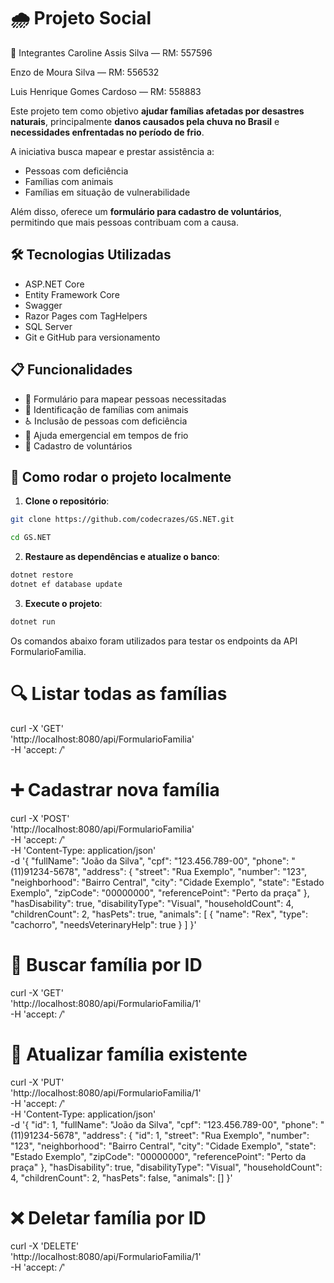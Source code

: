 # 🌧️ Projeto Social

👥 Integrantes
Caroline Assis Silva — RM: 557596

Enzo de Moura Silva — RM: 556532

Luis Henrique Gomes Cardoso — RM: 558883


Este projeto tem como objetivo **ajudar famílias afetadas por desastres naturais**, principalmente **danos causados pela chuva no Brasil** e **necessidades enfrentadas no período de frio**.

A iniciativa busca mapear e prestar assistência a:
- Pessoas com deficiência
- Famílias com animais
- Famílias em situação de vulnerabilidade

Além disso, oferece um **formulário para cadastro de voluntários**, permitindo que mais pessoas contribuam com a causa.

## 🛠️ Tecnologias Utilizadas

- ASP.NET Core
- Entity Framework Core
- Swagger 
- Razor Pages com TagHelpers
- SQL Server
- Git e GitHub para versionamento

## 📋 Funcionalidades

- 📄 Formulário para mapear pessoas necessitadas
- 🐶 Identificação de famílias com animais
- ♿ Inclusão de pessoas com deficiência
- 🧤 Ajuda emergencial em tempos de frio
- 🙋 Cadastro de voluntários

## 🚀 Como rodar o projeto localmente

1. **Clone o repositório**:

```bash
git clone https://github.com/codecrazes/GS.NET.git

cd GS.NET
```
2. **Restaure as dependências e atualize o banco**:
```bash
dotnet restore
dotnet ef database update
```
3. **Execute o projeto**:

```bash
dotnet run
```

Os comandos abaixo foram utilizados para testar os endpoints da API FormularioFamilia.
# 🔍 Listar todas as famílias
curl -X 'GET' \
  'http://localhost:8080/api/FormularioFamilia' \
  -H 'accept: */*'


# ➕ Cadastrar nova família
curl -X 'POST' \
  'http://localhost:8080/api/FormularioFamilia' \
  -H 'accept: */*' \
  -H 'Content-Type: application/json' \
  -d '{
    "fullName": "João da Silva",
    "cpf": "123.456.789-00",
    "phone": "(11)91234-5678",
    "address": {
      "street": "Rua Exemplo",
      "number": "123",
      "neighborhood": "Bairro Central",
      "city": "Cidade Exemplo",
      "state": "Estado Exemplo",
      "zipCode": "00000000",
      "referencePoint": "Perto da praça"
    },
    "hasDisability": true,
    "disabilityType": "Visual",
    "householdCount": 4,
    "childrenCount": 2,
    "hasPets": true,
    "animals": [
      {
        "name": "Rex",
        "type": "cachorro",
        "needsVeterinaryHelp": true
      }
    ]
  }'


# 🔎 Buscar família por ID
curl -X 'GET' \
  'http://localhost:8080/api/FormularioFamilia/1' \
  -H 'accept: */*'


# 🔄 Atualizar família existente
curl -X 'PUT' \
  'http://localhost:8080/api/FormularioFamilia/1' \
  -H 'accept: */*' \
  -H 'Content-Type: application/json' \
  -d '{
    "id": 1,
    "fullName": "João da Silva",
    "cpf": "123.456.789-00",
    "phone": "(11)91234-5678",
    "address": {
      "id": 1,
      "street": "Rua Exemplo",
      "number": "123",
      "neighborhood": "Bairro Central",
      "city": "Cidade Exemplo",
      "state": "Estado Exemplo",
      "zipCode": "00000000",
      "referencePoint": "Perto da praça"
    },
    "hasDisability": true,
    "disabilityType": "Visual",
    "householdCount": 4,
    "childrenCount": 2,
    "hasPets": false,
    "animals": []
  }'


# ❌ Deletar família por ID
curl -X 'DELETE' \
  'http://localhost:8080/api/FormularioFamilia/1' \
  -H 'accept: */*'

